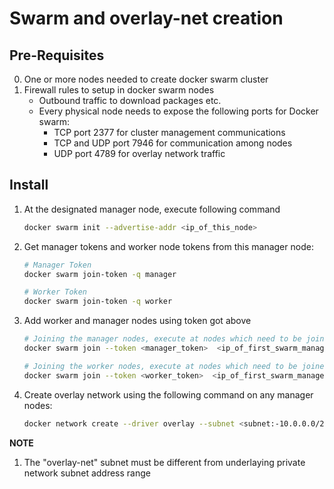 # Swarm and overlay-net creation

## Pre-Requisites
0) One or more nodes needed to create docker swarm cluster
1) Firewall rules to setup in docker swarm nodes 
    - Outbound traffic to download packages etc.
    - Every physical node needs to expose the following ports for Docker swarm:
        - TCP port 2377 for cluster management communications
        - TCP and UDP port 7946 for communication among nodes
        - UDP port 4789 for overlay network traffic

## Install 
1. At the designated manager node, execute following command
    ```sh
    docker swarm init --advertise-addr <ip_of_this_node>
    ```
2. Get manager tokens and worker node tokens from this manager node:
    ```sh
    # Manager Token
    docker swarm join-token -q manager

    # Worker Token
    docker swarm join-token -q worker
    ```
3. Add worker and manager nodes using token got above
    ```sh
    # Joining the manager nodes, execute at nodes which need to be joined as manager
    docker swarm join --token <manager_token>  <ip_of_first_swarm_manager_node>:2377

    # Joining the worker nodes, execute at nodes which need to be joined as worker nodes
    docker swarm join --token <worker_token>  <ip_of_first_swarm_manager_node>:2377
    ```
4. Create overlay network using the following command on any manager nodes:
    ```sh
    docker network create --driver overlay --subnet <subnet:-10.0.0.0/24> --attachable overlay-net
    ```
    
  **NOTE**
  1. The "overlay-net" subnet must be different from underlaying private network subnet address range
